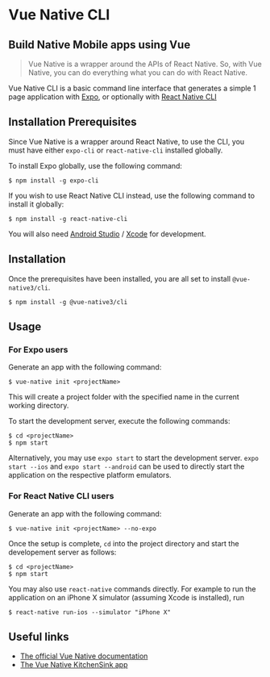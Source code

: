 # Vue Native CLI

## Build Native Mobile apps using Vue

> Vue Native is a wrapper around the APIs of React Native. So, with Vue Native, you can do everything what you can do with React Native.

Vue Native CLI is a basic command line interface that generates a simple 1 page application with [Expo](https://docs.expo.io/versions/latest/workflow/expo-cli/), or optionally with [React Native CLI](https://github.com/react-native-community/cli)

## Installation Prerequisites

Since Vue Native is a wrapper around React Native, to use the CLI, you must have either `expo-cli` or `react-native-cli` installed globally.

To install Expo globally, use the following command:

```
$ npm install -g expo-cli
```

If you wish to use React Native CLI instead, use the following command to install it globally:

```
$ npm install -g react-native-cli
```

You will also need [Android Studio](https://developer.android.com/studio) / [Xcode](https://developer.apple.com/xcode/) for development.

## Installation

Once the prerequisites have been installed, you are all set to install `@vue-native3/cli`.

```
$ npm install -g @vue-native3/cli
```

## Usage

### For Expo users

Generate an app with the following command:

```
$ vue-native init <projectName>
```

This will create a project folder with the specified name in the current working directory.

To start the development server, execute the following commands:

```
$ cd <projectName>
$ npm start
```

Alternatively, you may use `expo start` to start the development server.
`expo start --ios` and `expo start --android` can be used to directly start the application on the respective platform emulators.

### For React Native CLI users

Generate an app with the following command:

```
$ vue-native init <projectName> --no-expo
```

Once the setup is complete, `cd` into the project directory and start the developement server as follows:

```
$ cd <projectName>
$ npm start
```

You may also use `react-native` commands directly. For example to run the application on an iPhone X simulator (assuming Xcode is installed), run

```
$ react-native run-ios --simulator "iPhone X"
```

## Useful links

- [The official Vue Native documentation](https://vue-native.io/docs/installation.html)
- [The Vue Native KitchenSink app](https://github.com/GeekyAnts/KitchenSink-Vue-Native)
